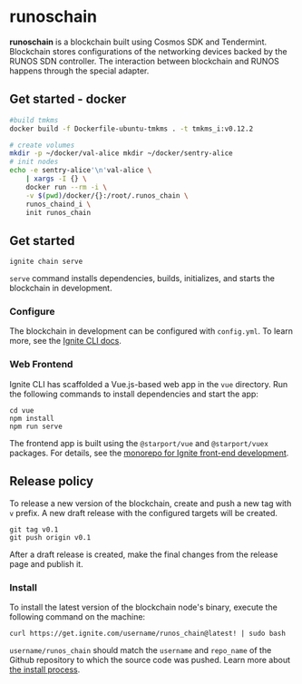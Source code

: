 # runoschain
**runoschain** is a blockchain built using Cosmos SDK and Tendermint. Blockchain stores configurations of the 
networking devices backed by the RUNOS SDN controller. The interaction between blockchain and RUNOS happens through the 
special adapter.

## Get started - docker

```bash
#build tmkms 
docker build -f Dockerfile-ubuntu-tmkms . -t tmkms_i:v0.12.2

# create volumes
mkdir -p ~/docker/val-alice mkdir ~/docker/sentry-alice
# init nodes
echo -e sentry-alice'\n'val-alice \
    | xargs -I {} \
    docker run --rm -i \
    -v $(pwd)/docker/{}:/root/.runos_chain \
    runos_chaind_i \
    init runos_chain
```

## Get started

```
ignite chain serve
```

`serve` command installs dependencies, builds, initializes, and starts the blockchain in development.

### Configure

The blockchain in development can be configured with `config.yml`. To learn more, see the [Ignite CLI docs](https://docs.ignite.com).

### Web Frontend

Ignite CLI has scaffolded a Vue.js-based web app in the `vue` directory. Run the following commands to install dependencies and start the app:

```
cd vue
npm install
npm run serve
```

The frontend app is built using the `@starport/vue` and `@starport/vuex` packages. For details, see the [monorepo for Ignite front-end development](https://github.com/ignite/web).

## Release policy
To release a new version of the blockchain, create and push a new tag with `v` prefix. A new draft release with the configured targets will be created.

```
git tag v0.1
git push origin v0.1
```

After a draft release is created, make the final changes from the release page and publish it.

### Install
To install the latest version of the blockchain node's binary, execute the following command on the machine:

```
curl https://get.ignite.com/username/runos_chain@latest! | sudo bash
```
`username/runos_chain` should match the `username` and `repo_name` of the Github repository to which the source code was pushed. Learn more about [the install process](https://github.com/allinbits/starport-installer).

